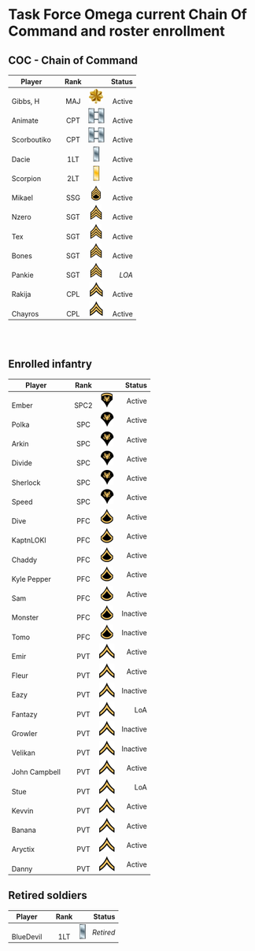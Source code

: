 # Task Force Omega current Chain Of Command and roster enrollment

## COC - Chain of Command
 
| Player           | |Rank       |                                        | Status   | 
| -                |-|:-:        | :-:                                    | -:       |
| </br>Gibbs, H    | | </br>MAJ  | ![](assets/images/Ranks/small/MAJ.png) | </br>Active   |
| </br>Animate     | | </br>CPT  | ![](assets/images/Ranks/small/CPT.png) | </br>Active   |
| </br>Scorboutiko | | </br>CPT  | ![](assets/images/Ranks/small/CPT.png) | </br>Active   |
| </br>Dacie       | | </br>1LT  | ![](assets/images/Ranks/small/1LT.png) | </br>Active   |
| </br>Scorpion    | | </br>2LT  | ![](assets/images/Ranks/small/2LT.png) | </br>Active   |
| </br>Mikael      | | </br>SSG  | ![](assets/images/Ranks/small/SSGBlack.png) | </br>Active   |
| </br>Nzero       | | </br>SGT  | ![](assets/images/Ranks/small/SGTBlack.png) | </br>Active   |
| </br>Tex         | | </br>SGT  | ![](assets/images/Ranks/small/SGTBlack.png) | </br>Active   |
| </br>Bones       | | </br>SGT  | ![](assets/images/Ranks/small/SGTBlack.png) | </br>Active   |
| </br>Pankie      | | </br>SGT  | ![](assets/images/Ranks/small/SGTBlack.png) | </br>*LOA* |
| </br>Rakija      | | </br>CPL  | ![](assets/images/Ranks/small/CPLBlack.png) | </br>Active   |
| </br>Chayros     | | </br>CPL  | ![](assets/images/Ranks/small/CPLBlack.png) | </br>Active   |


</br>
</br>

## Enrolled infantry

| Player             | | Rank      |                                              | Status   |
| -                  |-|:-:        | :-:                                          | -:       |
| </br>Ember         | | </br>SPC2 | ![](assets/images/Ranks/small/SPC2Black.png) | Active   |
| </br>Polka         | | </br>SPC  | ![](assets/images/Ranks/small/SPC1Black.png) | Active   |
| </br>Arkin         | | </br>SPC  | ![](assets/images/Ranks/small/SPC1Black.png) | Active   |
| </br>Divide        | | </br>SPC  | ![](assets/images/Ranks/small/SPC1Black.png) | Active   |
| </br>Sherlock      | | </br>SPC  | ![](assets/images/Ranks/small/SPC1Black.png) | Active   |
| </br>Speed         | | </br>SPC  | ![](assets/images/Ranks/small/SPC1Black.png) | Active   |
| </br>Dive          | | </br>PFC  | ![](assets/images/Ranks/small/PFCBlack.png) | Active   |
| </br>KaptnLOKI     | | </br>PFC  | ![](assets/images/Ranks/small/PFCBlack.png) | Active   |
| </br>Chaddy        | | </br>PFC  | ![](assets/images/Ranks/small/PFCBlack.png) | Active   |
| </br>Kyle Pepper   | | </br>PFC  | ![](assets/images/Ranks/small/PFCBlack.png) | Active   |
| </br>Sam           | | </br>PFC  | ![](assets/images/Ranks/small/PFCBlack.png) | Active   |
| </br>Monster       | | </br>PFC  | ![](assets/images/Ranks/small/PFCBlack.png) | Inactive |
| </br>Tomo          | | </br>PFC  | ![](assets/images/Ranks/small/PFCBlack.png) | Inactive |
| </br>Emir          | | </br>PVT  | ![](assets/images/Ranks/small/PVTBlack.png) | Active   |
| </br>Fleur         | | </br>PVT  | ![](assets/images/Ranks/small/PVTBlack.png) | Active   |
| </br>Eazy          | | </br>PVT  | ![](assets/images/Ranks/small/PVTBlack.png) | Inactive |
| </br>Fantazy       | | </br>PVT  | ![](assets/images/Ranks/small/PVTBlack.png) | LoA      |
| </br>Growler       | | </br>PVT  | ![](assets/images/Ranks/small/PVTBlack.png) | Inactive |
| </br>Velikan       | | </br>PVT  | ![](assets/images/Ranks/small/PVTBlack.png) | Inactive |
| </br>John Campbell | | </br>PVT  | ![](assets/images/Ranks/small/PVTBlack.png) | Active   |
| </br>Stue          | | </br>PVT  | ![](assets/images/Ranks/small/PVTBlack.png) | LoA      |
| </br>Kevvin        | | </br>PVT  | ![](assets/images/Ranks/small/PVTBlack.png) | Active   |
| </br>Banana        | | </br>PVT  | ![](assets/images/Ranks/small/PVTBlack.png) | Active   |
| </br>Aryctix       | | </br>PVT  | ![](assets/images/Ranks/small/PVTBlack.png) | Active   |
| </br>Danny         | | </br>PVT  | ![](assets/images/Ranks/small/PVTBlack.png) | Active   |

## Retired soldiers

| Player             | | Rank      |                                              | Status   |
| -                  |-|:-:        | :-:                                          | -:       |
| </br>BlueDevil     | | </br>1LT  | ![](assets/images/Ranks/small/1LT.png)       | *Retired*|


